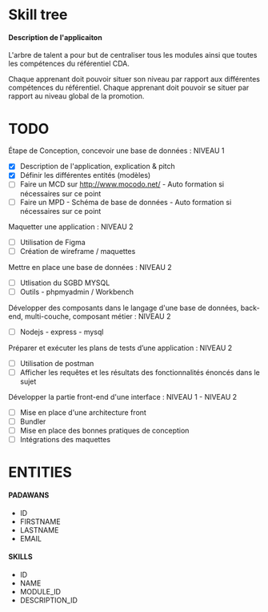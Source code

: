 # Skill tree
#### Description de l'applicaiton  

L'arbre de talent a pour but de centraliser tous les modules ainsi que toutes 
les compétences du référentiel CDA.

Chaque apprenant doit pouvoir situer son niveau par rapport aux différentes compétences du référentiel.
Chaque apprenant doit pouvoir se situer par rapport au niveau global de la promotion.

# TODO

Étape de Conception, concevoir une base de données : NIVEAU 1  
* [x] Description de l'application, explication & pitch  
* [x] Définir les différentes entités (modèles)  
* [ ] Faire un MCD sur http://www.mocodo.net/ - Auto formation si nécessaires sur ce point  
* [ ] Faire un MPD - Schéma de base de données - Auto formation si nécessaires sur ce point  

Maquetter une application : NIVEAU 2    
* [ ] Utilisation de Figma   
* [ ] Création de wireframe / maquettes    

Mettre en place une base de données : NIVEAU 2  
* [ ] Utlisation du SGBD MYSQL  
* [ ] Outils - phpmyadmin / Workbench  

Développer des composants dans le langage d'une base de données, back-end, multi-couche, composant métier : NIVEAU 2  
* [ ] Nodejs - express - mysql  

Préparer et exécuter les plans de tests d’une application : NIVEAU 2  
* [ ] Utilisation de postman  
* [ ] Afficher les requêtes et les résultats des fonctionnalités énoncés dans le sujet  

Développer la partie front-end d'une interface : NIVEAU 1 - NIVEAU 2  
* [ ] Mise en place d'une architecture front  
* [ ] Bundler  
* [ ] Mise en place des bonnes pratiques de conception  
* [ ] Intégrations des maquettes  

# ENTITIES 

#### PADAWANS
- ID
- FIRSTNAME
- LASTNAME
- EMAIL

#### SKILLS
- ID
- NAME
- MODULE_ID
- DESCRIPTION_ID
